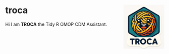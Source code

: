 # troca <img src="man/figures/logo.png" align="right" height="139" alt="" />

Hi I am **TROCA** the Tidy R OMOP CDM Assistant.
